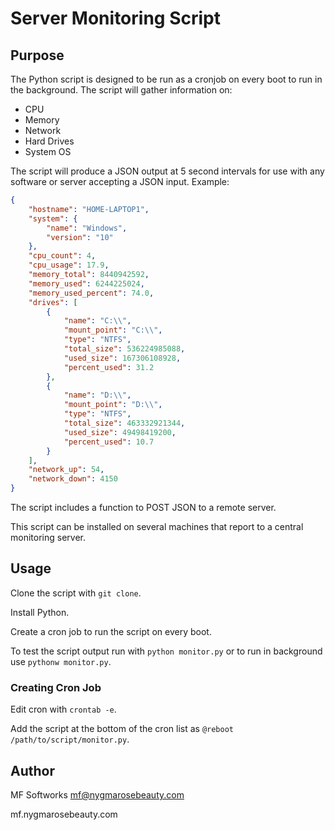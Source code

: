 # Server Monitoring Script

## Purpose

The Python script is designed to be run as a cronjob on every boot to run in the background.
The script will gather information on:

- CPU
- Memory
- Network
- Hard Drives
- System OS

The script will produce a JSON output at 5 second intervals for use with any software or server accepting a JSON input.
Example:

```json
{
    "hostname": "HOME-LAPTOP1",
    "system": {
        "name": "Windows",
        "version": "10"
    },
    "cpu_count": 4,
    "cpu_usage": 17.9,
    "memory_total": 8440942592,
    "memory_used": 6244225024,
    "memory_used_percent": 74.0,
    "drives": [
        {
            "name": "C:\\",
            "mount_point": "C:\\",
            "type": "NTFS",
            "total_size": 536224985088,
            "used_size": 167306108928,
            "percent_used": 31.2
        },
        {
            "name": "D:\\",
            "mount_point": "D:\\",
            "type": "NTFS",
            "total_size": 463332921344,
            "used_size": 49498419200,
            "percent_used": 10.7
        }
    ],
    "network_up": 54,
    "network_down": 4150
}
```

The script includes a function to POST JSON to a remote server. 

This script can be installed on several machines that report to a central monitoring server.

## Usage

Clone the script with `git clone`.

Install Python.

Create a cron job to run the script on every boot.

To test the script output run with `python monitor.py` or to run in background use `pythonw monitor.py`.

### Creating Cron Job

Edit cron with `crontab -e`.

Add the script at the bottom of the cron list as `@reboot /path/to/script/monitor.py`.

## Author

MF Softworks <mf@nygmarosebeauty.com>

mf.nygmarosebeauty.com
